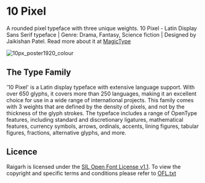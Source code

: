 # 10 Pixel
A rounded pixel typeface with three unique weights. 
10 Pixel - Latin Display Sans Serif typeface | Genre: Drama, Fantasy, Science fiction | Designed by Jaikishan Patel. 
Read more about it at [MagicType](https://www.magictype.in/portfolio/10-pixel-typeface/)

![10px_poster1920_colour](https://user-images.githubusercontent.com/9861917/233862184-52becd30-39a2-46ea-b92c-aab1820addc5.jpg)

## The Type Family
'10 Pixel' is a Latin display typeface with extensive language support. With over 650 glyphs, it covers more than 250 languages, making it an excellent choice for use in a wide range of international projects. This family comes with 3 weights that are defined by the density of pixels, and not by the thickness of the glyph strokes. The typeface includes a range of OpenType features, including standard and discretionary ligatures, mathematical features, currency symbols, arrows, ordinals, accents, lining figures, tabular figures, fractions, alternative glyphs, and more.

## Licence
Raigarh is licensed under the [SIL Open Font License v1.1](http://scripts.sil.org/OFL). To view the copyright and specific terms and conditions please refer to [OFL.txt](https://github.com/magictype/10-pixel/blob/master/OFL.txt)
